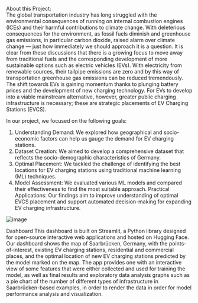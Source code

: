 About this Project:  
The global transportation industry has long struggled with the environmental consequences of running on internal combustion engines (ICEs) and their harmful contributions to climate change. With deleterious consequences for the environment, as fossil fuels diminish and greenhouse gas emissions, in particular carbon dioxide, raised alarm over climate change — just how immediately we should approach it is a question. It is clear from these discussions that there is a growing focus to move away from traditional fuels and the corresponding development of more sustainable options such as electric vehicles (EVs). With electricity from renewable sources, their tailpipe emissions are zero and by this way of transportation greenhouse gas emissions can be reduced tremendously. The shift towards EVs is gaining momentum thanks to plunging battery prices and the development of new charging technology. For EVs to develop into a viable mainstream alternative, however, greater public charging infrastructure is necessary; these are strategic placements of EV Charging Stations (EVCS).

In our project, we focused on the following goals:

1) Understanding Demand: We explored how geographical and socio-economic factors can help us gauge the demand for EV charging stations.
2) Dataset Creation: We aimed to develop a comprehensive dataset that reflects the socio-demographic characteristics of Germany.
3) Optimal Placement: We tackled the challenge of identifying the best locations for EV charging stations using traditional machine learning (ML) techniques.
4) Model Assessment: We evaluated various ML models and compared their effectiveness to find the most suitable approach.
Practical Applications: Our findings aim to improve understanding of optimal EVCS placement and support automated decision-making for expanding EV charging infrastructure.

![image](https://github.com/user-attachments/assets/4ddde4d1-3e86-4e94-8bf8-c69202f8ed4b)

Dashboard
This dashboard is built on Streamlit, a Python library designed for open-source interactive web applications and hosted on Hugging Face. Our dashboard shows the map of Saarbrücken, Germany, with the points-of-interest, existing EV charging stations, residential and commercial places, and the optimal location of new EV charging stations predicted by the model marked on the map. The app provides one with an interactive view of some features that were either collected and used for training the model, as well as final results and exploratory data analysis graphs such as a pie chart of the number of different types of infrastructure in Saarbrücken-based examples, in order to render the data in order for model performance analysis and visualization. 






